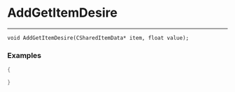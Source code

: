 # AddGetItemDesire
---
```
void AddGetItemDesire(CSharedItemData* item, float value);
```

### Examples
```cpp - C++
{

}
```